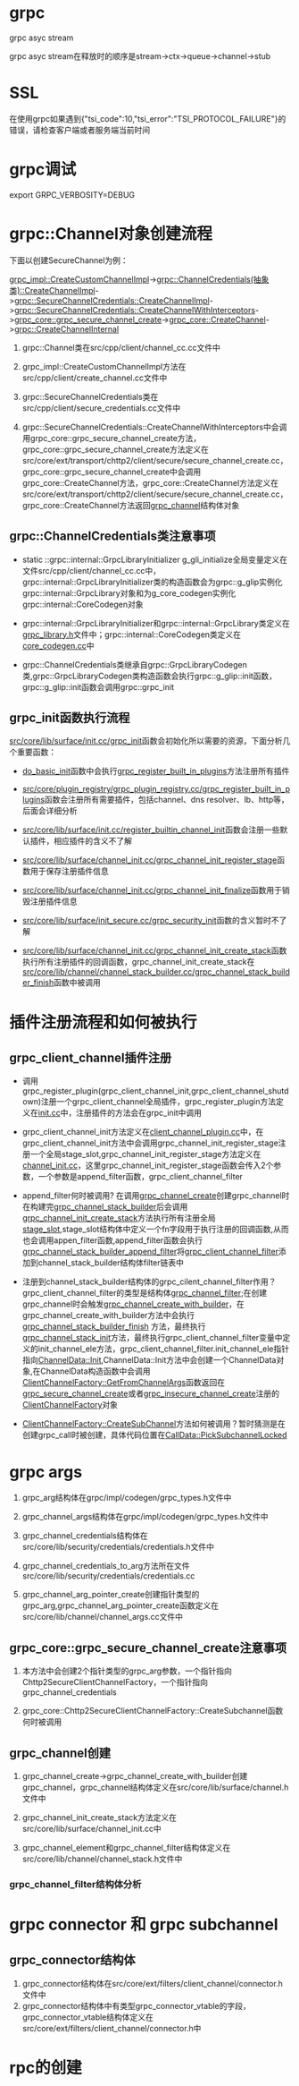 # grpc
grpc asyc stream

grpc asyc stream在释放时的顺序是stream->ctx->queue->channel->stub

# SSL
在使用grpc如果遇到{"tsi_code":10,"tsi_error":"TSI_PROTOCOL_FAILURE"}的错误，请检查客户端或者服务端当前时间

# grpc调试
export GRPC_VERBOSITY=DEBUG

# grpc::Channel对象创建流程

下面以创建SecureChannel为例：

[grpc_impl::CreateCustomChannelImpl](https://github.com/grpc/grpc/blob/master/src/cpp/client/create_channel.cc)->[grpc::ChannelCredentials(抽象类)::CreateChannelImpl](https://github.com/grpc/grpc/blob/master/include/grpcpp/security/credentials_impl.h)->[grpc::SecureChannelCredentials::CreateChannelImpl](https://github.com/grpc/grpc/blob/master/src/cpp/client/secure_credentials.cc)->[grpc::SecureChannelCredentials::CreateChannelWithInterceptors](https://github.com/grpc/grpc/blob/master/src/cpp/client/secure_credentials.cc)->[grpc_core::grpc_secure_channel_create](https://github.com/grpc/grpc/blob/master/src/core/ext/transport/chttp2/client/secure/secure_channel_create.cc)->[grpc_core::CreateChannel](https://github.com/grpc/grpc/blob/master/src/core/ext/transport/chttp2/client/secure/secure_channel_create.cc)->[grpc::CreateChannelInternal](https://github.com/grpc/grpc/blob/master/src/cpp/client/create_channel_internal.cc)

1. grpc::Channel类在src/cpp/client/channel_cc.cc文件中

2. grpc_impl::CreateCustomChannelImpl方法在src/cpp/client/create_channel.cc文件中

3. grpc::SecureChannelCredentials类在src/cpp/client/secure_credentials.cc文件中

4. grpc::SecureChannelCredentials::CreateChannelWithInterceptors中会调用grpc_core::grpc_secure_channel_create方法，grpc_core::grpc_secure_channel_create方法定义在src/core/ext/transport/chttp2/client/secure/secure_channel_create.cc，grpc_core::grpc_secure_channel_create中会调用grpc_core::CreateChannel方法，grpc_core::CreateChannel方法定义在src/core/ext/transport/chttp2/client/secure/secure_channel_create.cc，grpc_core::CreateChannel方法返回[grpc_channel](https://github.com/grpc/grpc/blob/master/src/core/lib/surface/channel.h)结构体对象

## grpc::ChannelCredentials类注意事项

* static ::grpc::internal::GrpcLibraryInitializer g_gli_initialize全局变量定义在文件src/cpp/client/channel_cc.cc中，grpc::internal::GrpcLibraryInitializer类的构造函数会为grpc::g_glip实例化grpc::internal::GrpcLibrary对象和为g_core_codegen实例化grpc::internal::CoreCodegen对象

* grpc::internal::GrpcLibraryInitializer和grpc::internal::GrpcLibrary类定义在[grpc_library.h](https://github.com/grpc/grpc/blob/master/include/grpcpp/impl/grpc_library.h)文件中；grpc::internal::CoreCodegen类定义在[core_codegen.cc](https://github.com/grpc/grpc/blob/master/src/cpp/common/core_codegen.cc)中

* grpc::ChannelCredentials类继承自grpc::GrpcLibraryCodegen类,grpc::GrpcLibraryCodegen类构造函数会执行grpc::g_glip::init函数，grpc::g_glip::init函数会调用grpc::grpc_init


## grpc_init函数执行流程

[src/core/lib/surface/init.cc/grpc_init](https://github.com/grpc/grpc/blob/master/src/core/lib/surface/init.cc)函数会初始化所以需要的资源，下面分析几个重要函数：

* [do_basic_init](https://github.com/grpc/grpc/blob/master/src/core/lib/surface/init.cc)函数中会执行[grpc_register_built_in_plugins](https://github.com/grpc/grpc/blob/master/src/core/plugin_registry/grpc_plugin_registry.cc)方法注册所有插件

* [src/core/plugin_registry/grpc_plugin_registry.cc/grpc_register_built_in_plugins](https://github.com/grpc/grpc/blob/master/src/core/plugin_registry/grpc_plugin_registry.cc)函数会注册所有需要插件，包括channel、dns resolver、lb、http等，后面会详细分析

* [src/core/lib/surface/init.cc/register_builtin_channel_init](https://github.com/grpc/grpc/blob/master/src/core/lib/surface/init.cc)函数会注册一些默认插件，相应插件的含义不了解

* [src/core/lib/surface/channel_init.cc/grpc_channel_init_register_stage](https://github.com/grpc/grpc/blob/master/src/core/lib/surface/channel_init.cc)函数用于保存注册插件信息
* [src/core/lib/surface/channel_init.cc/grpc_channel_init_finalize](https://github.com/grpc/grpc/blob/master/src/core/lib/surface/channel_init.cc)函数用于销毁注册插件信息

* [src/core/lib/surface/init_secure.cc/grpc_security_init](https://github.com/grpc/grpc/blob/master/src/core/lib/surface/init_secure.cc)函数的含义暂时不了解

* [src/core/lib/surface/channel_init.cc/grpc_channel_init_create_stack](https://github.com/grpc/grpc/blob/master/src/core/lib/surface/channel_init.cc)函数执行所有注册插件的回调函数，grpc_channel_init_create_stack在[src/core/lib/channel/channel_stack_builder.cc/grpc_channel_stack_builder_finish](https://github.com/grpc/grpc/blob/master/src/core/lib/channel/channel_stack_builder.cc)函数中被调用


# 插件注册流程和如何被执行

## grpc_client_channel插件注册

* 调用grpc_register_plugin(grpc_client_channel_init,grpc_client_channel_shutdown)注册一个grpc_client_channel全局插件，grpc_register_plugin方法定义在[init.cc](https://github.com/grpc/grpc/blob/master/src/core/lib/surface/init.cc)中，注册插件的方法会在grpc_init中调用

* grpc_client_channel_init方法定义在[client_channel_plugin.cc](https://github.com/grpc/grpc/blob/master/src/core/ext/filters/client_channel/client_channel_plugin.cc)中，在grpc_client_channel_init方法中会调用grpc_channel_init_register_stage注册一个全局stage_slot,grpc_channel_init_register_stage方法定义在[channel_init.cc](https://github.com/grpc/grpc/blob/master/src/core/lib/surface/channel_init.cc)，这里grpc_channel_init_register_stage函数会传入2个参数，一个参数是append_filter函数，grpc_client_channel_filter

* append_filter何时被调用? 在调用[grpc_channel_create](https://github.com/grpc/grpc/blob/master/src/core/lib/surface/channel.cc)创建grpc_channel时在构建完[grpc_channel_stack_builder](https://github.com/grpc/grpc/blob/master/src/core/lib/channel/channel_stack_builder.h)后会调用[grpc_channel_init_create_stack](https://github.com/grpc/grpc/blob/master/src/core/lib/surface/channel_init.cc)方法执行所有注册全局[stage_slot](https://github.com/grpc/grpc/blob/master/src/core/lib/surface/channel_init.cc),stage_slot结构体中定义一个fn字段用于执行注册的回调函数,从而也会调用appen_filter函数,append_filter函数会执行[grpc_channel_stack_builder_append_filter](https://github.com/grpc/grpc/blob/master/src/core/lib/channel/channel_stack_builder.cc)将[grpc_client_channel_filter](https://github.com/grpc/grpc/blob/master/src/core/ext/filters/client_channel/client_channel.cc)添加到channel_stack_builder结构体filter链表中

* 注册到channel_stack_builder结构体的grpc_cilent_channel_filter作用？grpc_client_channel_filter的类型是结构体[grpc_channel_filter](https://github.com/grpc/grpc/blob/master/src/core/ext/filters/http/client/http_client_filter.cc);在创建grpc_channel时会触发[grpc_channel_create_with_builder](https://github.com/grpc/grpc/blob/master/src/core/lib/surface/channel.cc)，在grpc_channel_create_with_builder方法中会执行[grpc_channel_stack_builder_finish](https://github.com/grpc/grpc/blob/master/src/core/lib/channel/channel_stack_builder.cc)
方法，最终执行[grpc_channel_stack_init](https://github.com/grpc/grpc/blob/master/src/core/lib/channel/channel_stack.cc)方法，最终执行grpc_client_channel_filter变量中定义的init_channel_ele方法，grpc_client_channel_filter.init_channel_ele指针指向[ChannelData::Init](https://github.com/grpc/grpc/blob/master/src/core/ext/filters/client_channel/client_channel.cc),ChannelData::Init方法中会创建一个ChannelData对象,在ChannelData构造函数中会调用[ClientChannelFactory::GetFromChannelArgs](https://github.com/grpc/grpc/blob/master/src/core/ext/filters/client_channel/client_channel_factory.cc)函数返回在[grpc_secure_channel_create](https://github.com/grpc/grpc/blob/master/src/core/ext/transport/chttp2/client/secure/secure_channel_create.cc)或者[grpc_insecure_channel_create](https://github.com/grpc/grpc/blob/master/src/core/ext/transport/chttp2/client/secure/secure_channel_create.cc)注册的[ClientChannelFactory](https://github.com/grpc/grpc/blob/master/src/core/ext/filters/client_channel/client_channel_factory.h)对象

* [ClientChannelFactory::CreateSubChannel](https://github.com/grpc/grpc/blob/master/src/core/ext/filters/client_channel/client_channel_factory.h)方法如何被调用？暂时猜测是在创建grpc_call时被创建，具体代码位置在[CallData::PickSubchannelLocked](https://github.com/grpc/grpc/blob/master/src/core/lib/transport/connectivity_state.cc)

# grpc args

1. grpc_arg结构体在grpc/impl/codegen/grpc_types.h文件中

2. grpc_channel_args结构体在grpc/impl/codegen/grpc_types.h文件中

3. grpc_channel_credentials结构体在src/core/lib/security/credentials/credentials.h文件中

4. grpc_channel_credentials_to_arg方法所在文件src/core/lib/security/credentials/credentials.cc

5. grpc_channel_arg_pointer_create创建指针类型的grpc_arg,grpc_channel_arg_pointer_create函数定义在src/core/lib/channel/channel_args.cc文件中



## grpc_core::grpc_secure_channel_create注意事项

1. 本方法中会创建2个指针类型的grpc_arg参数，一个指针指向Chttp2SecureClientChannelFactory，一个指针指向grpc_channel_credentials

2. grpc_core::Chttp2SecureClientChannelFactory::CreateSubchannel函数何时被调用

## grpc_channel创建

1. grpc_channel_create->grpc_channel_create_with_builder创建grpc_channel，grpc_channel结构体定义在src/core/lib/surface/channel.h文件中

2. grpc_channel_init_create_stack方法定义在src/core/lib/surface/channel_init.cc中

3. grpc_channel_element和grpc_channel_filter结构体定义在src/core/lib/channel/channel_stack.h文件中

### grpc_channel_filter结构体分析




# grpc connector 和 grpc subchannel

## grpc_connector结构体

1. grpc_connector结构体在src/core/ext/filters/client_channel/connector.h文件中
2. grpc_connector结构体中有类型grpc_connector_vtable的字段，grpc_connector_vtable结构体定义在src/core/ext/filters/client_channel/connector.h中

# rpc的创建


